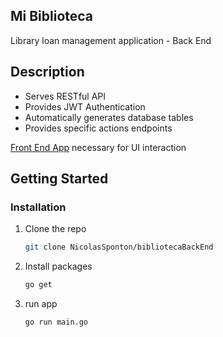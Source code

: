 <a name="readme-top"></a>
## Mi Biblioteca

Library loan management application - Back End

## Description
- Serves RESTful API 
- Provides JWT Authentication
- Automatically generates database tables
- Provides specific actions endpoints

[Front End App](https://github.com/NicolasSponton/bibliotecaFrontEnd) necessary for UI interaction

<!-- GETTING STARTED -->
## Getting Started

### Installation

1. Clone the repo
   ```sh
   git clone NicolasSponton/bibliotecaBackEnd
   ```
2. Install packages
   ```sh
   go get
   ```
3. run app
   ```sh
   go run main.go
   ```
